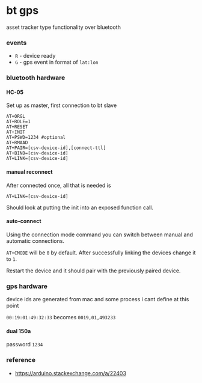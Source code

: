 bt gps
===

asset tracker type functionality over bluetooth


### events

- `R` - device ready
- `G` - gps event in format of `lat:lon`


### bluetooth hardware

#### HC-05

Set up as master, first connection to bt slave

```
AT+ORGL
AT+ROLE=1
AT+RESET
AT+INIT
AT+PSWD=1234 #optional
AT+RMAAD
AT+PAIR=[csv-device-id],[connect-ttl]
AT+BIND=[csv-device-id]
AT+LINK=[csv-device-id]
```

#### manual reconnect

After connected once, all that is needed is

```
AT+LINK=[csv-device-id]
```

Should look at putting the init into an exposed function call.

#### auto-connect

Using the connection mode command you can switch between manual and automatic connections.

 `AT+CMODE` will be `0` by default.  After successfully linking the devices change it to `1`.
 
Restart the device and it should pair with the previously paired device.


### gps hardware

device ids are generated from mac and some process i cant define at this point

`00:19:01:49:32:33` becomes `0019,01,493233`

#### dual 150a

password `1234`


### reference

- https://arduino.stackexchange.com/a/22403
